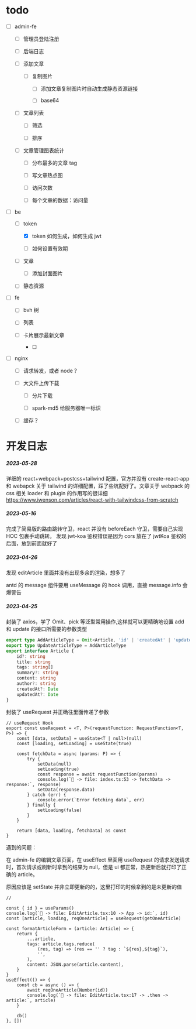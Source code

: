 # **todo**

- [ ] admin-fe

  - [ ] 管理员登陆注册

  - [ ] 后端日志

  - [ ] 添加文章

    - [ ] 复制图片

      - [ ] 添加文章复制图片时自动生成静态资源链接

      - [ ] base64

  - [ ] 文章列表

    - [ ] 筛选

    - [ ] 排序

  - [ ] 文章管理图表统计

    - [ ] 分布最多的文章 tag

    - [ ] 写文章热点图

    - [ ] 访问次数

    - [ ] 每个文章的数据：访问量

- [ ] be

  - [ ] token

    - [x] token 如何生成，如何生成 jwt

    - [ ] 如何设置有效期

  - [ ] 文章

    - [ ] 添加封面图片

  - [ ] 静态资源

- [ ] fe

  - [ ] bvh 树

  - [ ] 列表

  - [ ] 卡片展示最新文章

    - [ ]

- [ ] nginx

  - [ ] 请求转发，或者 node？

  - [ ] 大文件上传下载

    - [ ] 分片下载

    - [ ] spark-md5 给服务器唯一标识

  - [ ] 缓存？

# 开发日志

##### 2023-05-28

详细的 react+webpack+postcss+tailwind 配置，官方并没有 create-react-app 和 webapck 关于 tailwind 的详细配置，踩了些坑配好了。文章关于 webpack 的 css 相关 loader 和 plugin 的作用写的很详细
https://www.iwenson.com/articles/react-with-tailwindcss-from-scratch

##### 2023-05-16

完成了简易版的路由跳转守卫，react 并没有 beforeEach 守卫，需要自己实现 HOC 包裹手动跳转。
发现 jwt-koa 鉴权错误是因为 cors 放在了 jwtKoa 鉴权的后面，放到前面就好了

##### 2023-04-26

发现 editArticle 里面并没有出现多余的渲染，想多了

antd 的 message 组件要用 useMessage 的 hook 调用，直接 message.info 会爆警告

##### 2023-04-25

封装了 axios，学了 Omit、pick 等泛型常用操作,这样就可以更精确地设置 add 和 update 的接口所需要的参数类型

```ts
export type AddArticleType = Omit<Article, 'id' | 'createdAt' | 'updatedAt'>
export type UpdateArticleType = AddArticleType
export interface Article {
	id?: string
	title: string
	tags: string[]
	summary?: string
	content: string
	author?: string
	createdAt?: Date
	updatedAt?: Date
}
```

封装了 useRequest 并正确往里面传递了参数

```tsx
// useRequest Hook
export const useRequest = <T, P>(requestFunction: RequestFunction<T, P>) => {
	const [data, setData] = useState<T | null>(null)
	const [loading, setLoading] = useState(true)

	const fetchData = async (params: P) => {
		try {
			setData(null)
			setLoading(true)
			const response = await requestFunction(params)
			console.log(`🚀 -> file: index.ts:53 -> fetchData -> response:`, response)
			setData(response.data)
		} catch (err) {
			console.error(`Error fetching data`, err)
		} finally {
			setLoading(false)
		}
	}

	return [data, loading, fetchData] as const
}
```

遇到的问题：

在 admin-fe 的编辑文章页面，在 useEffect 里面用 useRequest 的请求发送请求时，首次请求或刷新时拿到的结果为 null，但是 ui 都正常，热更新后就打印了正确的 article。

原因应该是 setState 并非立即更新的的，这里打印的时候拿到的是未更新的值

```tsx
//

const { id } = useParams()
console.log(`🚀 -> file: EditArticle.tsx:10 -> App -> id:`, id)
const [article, loading, reqOneArticle] = useRequest(getOneArticle)

const formatArticleForm = (article: Article) => {
	return {
		...article,
		tags: article.tags.reduce(
			(res, tag) => (res == '' ? tag : `${res},${tag}`),
			'',
		),
		content: JSON.parse(article.content),
	}
}
useEffect(() => {
	const cb = async () => {
		await reqOneArticle(Number(id))
		console.log(`🚀 -> file: EditArticle.tsx:17 -> .then -> article:`, article)
	}

	cb()
}, [])
```
